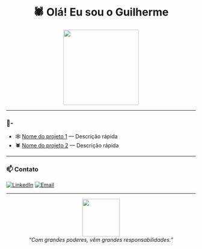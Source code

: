 <h1 align="center">🕷️ Olá! Eu sou o Guilherme</h1>
<p align="center">
  <img src="https://media1.tenor.com/m/XMWHO2T_wwMAAAAC/ultimate-spider-man-black-suit-ultimate-spider-man.gif" width="200" />
</p>

---

### 👋-
- 🕸️ [Nome do projeto 1](link) — Descrição rápida
- 🕷️ [Nome do projeto 2](link) — Descrição rápida

---

### 📫 Contato
[![LinkedIn](https://img.shields.io/badge/-LinkedIn-000?style=flat&logo=linkedin)](https://linkedin.com/in/seuusuario)
[![Email](https://img.shields.io/badge/-Email-000?style=flat&logo=gmail)](mailto:seuemail@gmail.com)

---

<p align="center">
  <img src="https://media.tenor.com/P0nx49dSDnMAAAAj/wakeup.gif" width="100" />
  <br>
  <i>“Com grandes poderes, vêm grandes responsabilidades.”</i>
</p>
